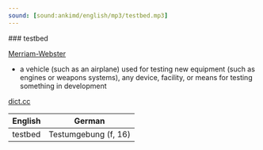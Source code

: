 ```yaml
---
sound: [sound:ankimd/english/mp3/testbed.mp3]
---
```


\### testbed

[Merriam-Webster](https://www.merriam-webster.com/dictionary/testbed)

- a vehicle (such as an airplane) used for testing new equipment (such as engines or weapons systems), any device, facility, or means for testing something in development

[dict.cc](https://www.dict.cc/testbed)

| English        | German       |
| -------------- | ------------ |
| testbed | Testumgebung (f, 16) |
